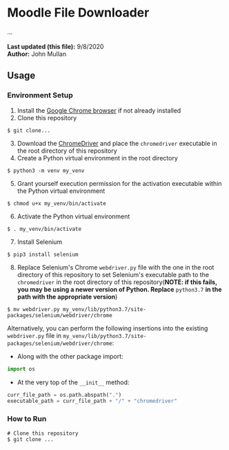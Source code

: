 # Moodle File Downloader
...<br />
<br />
**Last updated (this file):** 9/8/2020<br />
**Author:** John Mullan<br />

## Usage
### Environment Setup
1. Install the [Google Chrome browser](<https://www.google.com/chrome/>) if not already installed
2. Clone this repository
```
$ git clone...
```
3. Download the [ChromeDriver](<https://chromedriver.chromium.org>) and place the `chromedriver` executable in the root directory of this repository
4. Create a Python virtual environment in the root directory
```
$ python3 -m venv my_venv
```
5. Grant yourself execution permission for the activation executable within the Python virtual environment
```
$ chmod u+x my_venv/bin/activate
```
6. Activate the Python virtual environment
```
$ . my_venv/bin/activate
```
7. Install Selenium
```
$ pip3 install selenium
```
8. Replace Selenium's Chrome `webdriver.py` file with the one in the root directory of this repository to set Selenium's executable path to the `chromedriver` in the root directory of this repository(**NOTE: if this fails, you may be using a newer version of Python. Replace** `python3.7` **in the path with the appropriate version**)
```
$ mv webdriver.py my_venv/lib/python3.7/site-packages/selenium/webdriver/chrome
```
Alternatively, you can perform the following insertions into the existing `webdriver.py` file in `my_venv/lib/python3.7/site-packages/selenium/webdriver/chrome`:
* Along with the other package import:
```python
import os
```
* At the very top of the `__init__` method:
```python
curr_file_path = os.path.abspath(".")
executable_path = curr_file_path + "/" + "chromedriver"
```
### How to Run
```
# Clone this repository
$ git clone ...
```
